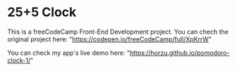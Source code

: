 # 25+5 Clock

This is a freeCodeCamp Front-End Development project. You can chech the original project here: "https://codepen.io/freeCodeCamp/full/XpKrrW"

You can check my app's live demo here: "https://horzu.github.io/pomodoro-clock-1/"
